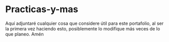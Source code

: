 # Practicas-y-mas
Aquí adjuntaré cualquier cosa que considere útil para este portafolio, al ser la primera vez haciendo esto, posiblemente lo modifique más veces de lo que planeo.
Amén
